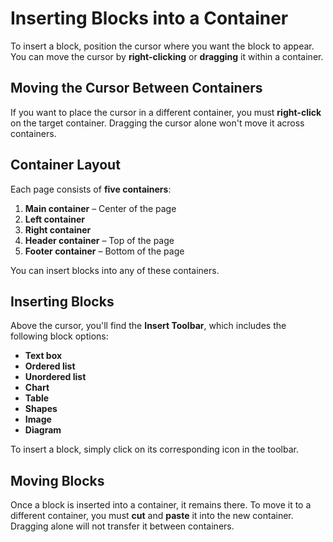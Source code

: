 # Inserting Blocks into a Container

To insert a block, position the cursor where you want the block to appear. You can move the cursor by **right-clicking** or **dragging** it within a container.

## Moving the Cursor Between Containers
If you want to place the cursor in a different container, you must **right-click** on the target container. Dragging the cursor alone won't move it across containers.

## Container Layout
Each page consists of **five containers**:

1. **Main container** – Center of the page
2. **Left container**
3. **Right container**
4. **Header container** – Top of the page
5. **Footer container** – Bottom of the page

You can insert blocks into any of these containers.

## Inserting Blocks
Above the cursor, you'll find the **Insert Toolbar**, which includes the following block options:

- **Text box**
- **Ordered list**
- **Unordered list**
- **Chart**
- **Table**
- **Shapes**
- **Image**
- **Diagram**

To insert a block, simply click on its corresponding icon in the toolbar.

## Moving Blocks
Once a block is inserted into a container, it remains there. To move it to a different container, you must **cut** and **paste** it into the new container. Dragging alone will not transfer it between containers.
